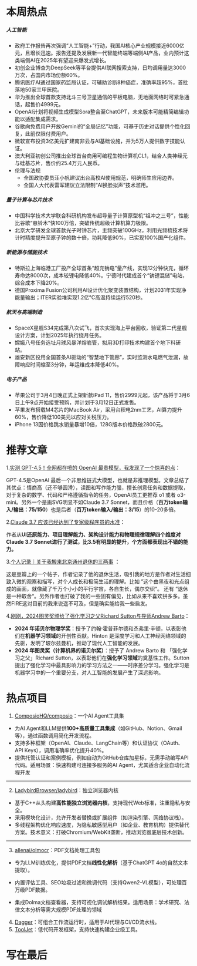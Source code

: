 # 本周热点

##### **人工智能**

- 政府工作报告再次强调“人工智能+”行动，我国AI核心产业规模接近6000亿元，且增长迅速。报告还提及发展新一代智能终端等端侧AI产品，业内预计这类端侧AI在2025年有望迎来爆发式增长。
- 初创企业博查为DeepSeek等平台提供AI联网搜索支持，日均调用量达3000万次，占国内市场份额60%。
- 腾讯医疗AI通过国家药监局认证，可辅助诊断8种癌症，准确率超95%，首批落地50家三甲医院。
- 华为推出全球首款支持北斗三号卫星通信的平板电脑，无地面网络时可紧急通话，起售价4999元。
- OpenAI计划将视频生成模型Sora整合至ChatGPT，未来版本可能精简编辑功能以适配集成需求。
- 谷歌向免费用户开放Gemini的“全局记忆”功能，可基于历史对话提供个性化回复，此前仅限付费用户。
- 微软宣布投资3亿美元扩建南非云与AI基础设施，并为5万人提供数字技能认证。
- 澳大利亚初创公司推出全球首台商用可编程生物计算机CL1，结合人类神经元与硅基芯片，售价约25.4万元人民币。
- 伦理与法规
  - 全国政协委员汪小帆建议出台高校AI使用规范，明确师生应用边界。
  - 全国人大代表雷军建议立法限制“AI换脸拟声”技术滥用。

##### 量子计算与芯片技术

- 中国科学技术大学联合科研机构发布超导量子计算原型机“祖冲之三号”，性能比谷歌“悬铃木”快100万倍，突破传统超级计算机算力极限。
- 北京大学研发全球首款光子时钟芯片，主频突破100GHz，利用光频梳技术将计时精度提升至原子钟的数十倍，功耗降低90%，已实现100%国产化组件。

##### **新能源与储能技术**

- 特斯拉上海临港工厂投产全球首条“超充钠电”量产线，实现12分钟快充，循环寿命达8000次，成本较锂电降低40%。宁德时代建成首个“钠锂混储”电站，综合成本下降20%。
- 德国Proxima Fusion公司利用AI设计优化聚变装置结构，计划2031年实现净能量输出；ITER实验堆实现1.2亿℃高温持续运行520秒。

##### **航天与高端制造**

- SpaceX星舰S34完成第八次试飞，首次实现海上平台回收，验证第二代星舰设计方案，计划2025年执行绕月任务。
- 嫦娥八号任务选址月球风暴洋熔岩管，拟用3D打印技术构建首个地下科研站。
- 雄安新区投用全国首条AI驱动的“智慧地下管廊”，实时监测水电燃气泄漏，故障响应时间缩至3分钟，年运维成本降低40%。

##### 电子产品

- 苹果公司于3月4日晚正式上架新款iPad 11，售价2999元起，该产品将于3月6日上午9点开始接受预购，并计划于3月12日正式发售。
- 苹果发布搭载M4芯片的MacBook Air，采用台积电2nm工艺，AI算力提升60%，售价降低100美元以应对关税压力。
- iPhone 13因价格跳水销量暴增10倍，128G版本价格跌破2800元。



# 推荐文章

1.[实测 GPT-4.5！全网都在喷的 OpenAI 最贵模型，我发现了一个惊喜的点](https://www.ifanr.com/1615988)：

GPT-4.5是OpenAI 最后一个非思维链式大模型，也就是非推理模型。文章总结了其优点：情商高（还不够圆滑），读图和写作能力强，擅长创意任务和数据提取，对于复杂的数学、代码和严格遵循指令的任务，OpenAI员工更推荐 o1 或者 o3-mini。另外一个是画SVG明显不如Claude 3.7 Sonnet，而且价格（**百万token输入/输出：$75/$150**）也是后者（**百万token输入/输出：$3/$15**）的10-20多倍。

2.[Claude 3.7 应该已经达到了专家级程序员的水准](https://juejin.cn/post/7475713884692660260)：

作者从**UI还原能力、项目理解能力、架构设计能力和物理规律理解四个维度对Claude 3.7 Sonnet进行了测试，比3.5有明显的提升，个方面都表现出不错的能力。**

3.[个人记录｜关于我搬来北京通州退休的三两事](https://www.douban.com/group/topic/319945359/?_spm_id=MjQ2MDcxMzQ3&_i=1077498OoWICw4) ：

这是豆瓣上的一个帖子，作者记录了他的退休生活，吸引我的地方是作者对生活细致入微的观察和描写，对个人成长和极简生活的理解。比如 ”这个由黑夜和光点组成的画面，就像藏了千万个小小的平行宇宙，各自生长，偶尔交织“。 还有 ”退休是一种取舍“。另外作者也打破了我的一些固有偏见，比如从来不喜欢拼多多。虽然FIRE这对目前的我来说遥不可及，但是确实能给我一些启发。

4.[刚刚，2024图灵奖颁给了强化学习之父Richard Sutton与导师Andrew Barto](https://finance.sina.com.cn/tech/roll/2025-03-05/doc-inenrcym1757824.shtml)：

- **2024 年诺贝尔物理学奖**：授予了约翰·霍普菲尔德和杰弗里·辛顿，以表彰他们在**机器学习领域**的开创性贡献。Hinton 是深度学习和人工神经网络领域的先驱，发明了玻尔兹曼机，推动了现代人工智能的发展。
- **2024 年图灵奖（计算机界的诺贝尔奖）**：授予了 Andrew Barto 和 「强化学习之父」Richard Sutton，以表彰他们在**强化学习领域**的奠基性工作。Sutton提出了强化学习中最具影响力的学习方法之一——时序差分学习。强化学习是机器学习中的一个重要分支，对人工智能的发展产生了深远影响。



# 热点项目

1. [ComposioHQ/composio](https://github.com/ComposioHQ/composio)：一个AI Agent工具集

- 为AI Agent和LLM提供**100+高质量工具集成**（如GitHub、Notion、Gmail等），通过函数调用简化开发流程。
- 支持多种框架（OpenAI、Claude、LangChain等）和认证协议（OAuth、API Keys），调用准确率优化提升40%。
- 提供托管认证和案例模板，例如自动为GitHub仓库加星标，无需手动编写API代码。适用场景：快速构建可连接多服务的AI Agent，尤其适合企业自动化流程开发

------

2. [LadybirdBrowser/ladybird](https://github.com/LadybirdBrowser/ladybird)：独立浏览器内核

- 基于C++从头构建**高性能独立浏览器内核**，支持现代Web标准，注重隐私与安全。
- 采用模块化设计，允许开发者替换或扩展组件（如渲染引擎、网络协议栈）。
- 多线程架构优化响应速度，为隐私敏感型用户（如企业、教育机构）提供替代方案。技术意义：打破Chromium/WebKit垄断，推动浏览器底层技术创新。

------

3. [allenai/olmocr](https://github.com/allenai/olmocr)：PDF文档处理工具包

- 专为LLM训练优化，提供PDF文档**线性化解析**（基于ChatGPT 4o的自然文本提取）。

- 内置评估工具、SEO垃圾过滤和微调代码（支持Qwen2-VL模型），可处理百万级PDF数据。

- 集成Dolma文档查看器，支持可视化调试解析结果。适用场景：学术研究、法律文本分析等需大规模PDF处理的领域

  

4. [Dagger](https://github.com/dagger/dagger)：可组合工作流运行时，适用于AI代理与CI/CD流水线。
5. [ToolJet](https://github.com/ToolJet/ToolJet)：低代码开发框架，支持快速构建企业级工具。



# 写在最后

